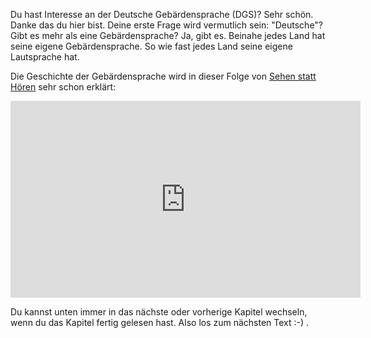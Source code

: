 Du hast Interesse an der Deutsche Gebärdensprache (DGS)? Sehr schön.
Danke das du hier bist. Deine erste Frage wird vermutlich sein:
"Deutsche"? Gibt es mehr als eine Gebärdensprache? Ja, gibt es.
Beinahe jedes Land hat seine eigene Gebärdensprache. So wie fast
jedes Land seine eigene Lautsprache hat.

Die Geschichte der Gebärdensprache wird in dieser Folge von
[Sehen statt Hören](https://www.br.de/br-fernsehen/sendungen/sehen-statt-hoeren/index.html)
sehr schon erklärt:

<iframe width="560" height="315" src="https://www.youtube.com/embed/XaFWkBhwT3w?rel=0" frameborder="0" allow="autoplay; encrypted-media" allowfullscreen></iframe>

Du kannst unten immer in das nächste oder vorherige Kapitel wechseln, wenn du
das Kapitel fertig gelesen hast. Also los zum nächsten Text :-) .
